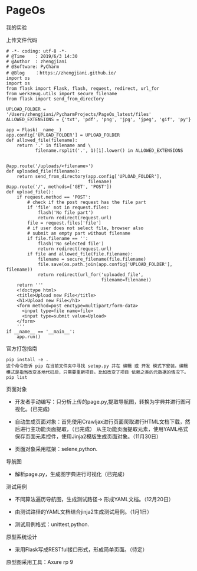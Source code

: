 # PageOs
我的实验

上传文件代码

    # -*- coding: utf-8 -*-
    # @Time    : 2019/6/3 14:30
    # @Author  : zhengjiani
    # @Software: PyCharm
    # @Blog    ：https://zhengjiani.github.io/
    import os
    import os
    from flask import Flask, flash, request, redirect, url_for
    from werkzeug.utils import secure_filename
    from flask import send_from_directory
    
    UPLOAD_FOLDER = '/Users/zhengjiani/PycharmProjects/PageOs_latest/files'
    ALLOWED_EXTENSIONS = {'txt', 'pdf', 'png', 'jpg', 'jpeg', 'gif', 'py'}
    
    app = Flask(__name__)
    app.config['UPLOAD_FOLDER'] = UPLOAD_FOLDER
    def allowed_file(filename):
        return '.' in filename and \
               filename.rsplit('.', 1)[1].lower() in ALLOWED_EXTENSIONS
    
    
    @app.route('/uploads/<filename>')
    def uploaded_file(filename):
        return send_from_directory(app.config['UPLOAD_FOLDER'],
                                   filename)
    @app.route('/', methods=['GET', 'POST'])
    def upload_file():
        if request.method == 'POST':
            # check if the post request has the file part
            if 'file' not in request.files:
                flash('No file part')
                return redirect(request.url)
            file = request.files['file']
            # if user does not select file, browser also
            # submit an empty part without filename
            if file.filename == '':
                flash('No selected file')
                return redirect(request.url)
            if file and allowed_file(file.filename):
                filename = secure_filename(file.filename)
                file.save(os.path.join(app.config['UPLOAD_FOLDER'], filename))
                return redirect(url_for('uploaded_file',
                                        filename=filename))
        return '''
        <!doctype html>
        <title>Upload new File</title>
        <h1>Upload new File</h1>
        <form method=post enctype=multipart/form-data>
          <input type=file name=file>
          <input type=submit value=Upload>
        </form>
        '''
    if __name__ == '__main__':
        app.run()

官方打包指南

    pip install -e .
    这个命令告诉 pip 在当前文件夹中寻找 setup.py 并在 编辑 或 开发 模式下安装。编辑模式是指当改变本地代码后，只需要重新项目。比如改变了项目 依赖之类的元数据的情况下。
    pip list
    
页面对象

- 开发者手动编写：只分析上传的page.py,提取导航图，转换为字典并进行图可视化。(已完成)
- 自动生成页面对象：首先使用Crawljax进行页面爬取进行HTML文档下载，然后进行主功能页面提取，（已完成）
从主功能页面提取元素，使用YAML格式保存页面元素控件，使用Jinja2模版生成页面对象。（11月30日）

- 页面对象采用框架：selene,python.

导航图

- 解析page.py，生成图字典进行可视化（已完成）

测试用例

- 不同算法遍历导航图，生成测试路径-> 形成YAML文档。（12月20日）
- 由测试路径的YAML文档结合jinja2生成测试用例。（1月1日）

- 测试用例格式：unittest,python.

原型系统设计

- 采用Flask写成RESTful接口形式，形成简单页面。（待定）

原型图采用工具：Axure rp 9

